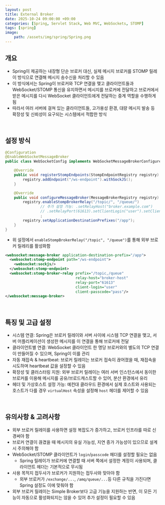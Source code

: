 ```yaml
---
layout: post
title: External Broker
date: 2025-10-24 09:00:00 +09:00
categories: [Spring, Servlet Stack, Web MVC, WebSockets, STOMP]
tags: [spring]
image:
    path: /assets/img/spring/Spring.png
---
```


## 개요

- Spring이 제공하는 내장형 단순 브로커 대신, 실제 메시지 브로커를 STOMP 릴레이 방식으로 연결해 메시지 송수신을 처리할 수 있음
- 이 방식에서는 Spring이 브로커와 TCP 연결을 맺고 클라이언트들과 WebSocket/STOMP 통신을 유지하면서 메시지를 브로커에 전달하고 브로커에서 받은 메시지를 다시 WebSocket 클라이언트에게 전달하는 중계 역할을 수행하게 됨
- 따라서 여러 서버에 걸쳐 있는 클라이언트들, 고가용성 환경, 대량 메시지 발송 등 확장성 및 신뢰성이 요구되는 시스템에서 적합한 방식

<br>

## 설정 방식

```java
@Configuration
@EnableWebSocketMessageBroker
public class WebSocketConfig implements WebSocketMessageBrokerConfigurer {

    @Override
    public void registerStompEndpoints(StompEndpointRegistry registry) {
        registry.addEndpoint("/ws-endpoint").withSockJS();
    }

    @Override
    public void configureMessageBroker(MessageBrokerRegistry registry) {
        registry.enableStompBrokerRelay("/topic/", "/queue/")
                // 추가 설정 가능: .setRelayHost("broker.example.com")
                // .setRelayPort(61613).setClientLogin("user").setClientPasscode("pass");
                ;
        registry.setApplicationDestinationPrefixes("/app");
    }
}
```

- 위 설정에서 `enableStompBrokerRelay("/topic", "/queue")`를 통해 외부 브로커 릴레리를 활성화함

```xml
<websocket:message-broker application-destination-prefix="/app">
  <websocket:stomp-endpoint path="/ws-endpoint">
    <websocket:sockjs/>
  </websocket:stomp-endpoint>
  <websocket:stomp-broker-relay prefix="/topic,/queue"
                                relay-host="broker-host"
                                relay-port="61613"
                                client-login="user"
                                client-passcode="pass"/>
</websocket:message-broker>
```


<br>

## 특징 및 고급 설정

- 시스템 연결: Spring은 브로커 릴레이와 서버 사이에 시스템 TCP 연결을 맺고, 서버 어플리케이션이 생성한 메시지를 이 연결을 통해 브로커에 전달
- 클라이언트별 연결: WebSocket 클라이언트 한 명당 브로커와의 별도의 TCP 연결이 만들어질 수 있으며, Spring이 이를 관리
- 자동 재접속 & heartbeat: 브로커 릴레이는 브로커 접속이 끊어졌을 때, 재접속을 시도하며 heartbeat 값을 설정할 수 있음
- 확장성 및 클러스터링 지원: 외부 브로커 릴레이는 여러 서버 인스턴스에서 동이한 브로커를 이용해 메시지를 공유/브로드캐스트할 수 있어, 분산 환경에서 유리
- 헤더 및 가상호스트 설정 가능: 예컨대 클라우드 환경에서 실제 호스트와 사용되는 호스트가 다를 경우 `virtualHost` 속성을 설정해 `host` 헤더를 제어할 수 있음

<br>

## 유의사항 & 고려사항

- 외부 브로커 릴레이를 사용하면 설정 복잡도가 증가하고, 브로커 인프라를 따로 신경써야 함
- 브로커 연결이 끊겼을 때 메시지의 유실 가능성, 지연 증가 가능성이 있으므로 설계 시 주의해야 함
- WebSocket/STOMP 클라이언트가 `login`/`passcode` 헤더를 설정할 필요는 없음
  - Spring 릴레이가 브로커에 연결할 때 서버 쪽에서 설정한 계정이 사용되며, 클라이언트 헤더는 기본적으로 무시됨
- 사용 목적지 접두사가 브로커가 지원하는 접두사와 맞아야 함
  - 외부 브로커가 `/exchange/...`, `/amq/queue/...`등 다른 규칙을 가진다면 Spring 설정도 이에 맞춰야 함
- 외부 브로커 릴레이는 Simple Broker보다 고급 기능을 지원하는 반면, 이 모든 기능이 자동으로 활성화되지는 않을 수 있어 추가 설정이 필요할 수 있음